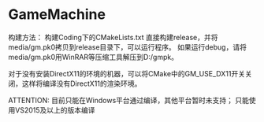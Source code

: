 # GameMachine

构建方法：
构建Coding下的CMakeLists.txt
直接构建release，并将media/gm.pk0拷贝到release目录下，可以运行程序。
如果运行debug，请将media/gm.pk0用WinRAR等压缩工具解压到D:/gmpk。

对于没有安装DirectX11的环境的机器，可以将CMake中的GM_USE_DX11开关关闭，这样将编译没有DirectX11的渲染环境。

ATTENTION:
目前只能在Windows平台通过编译，其他平台暂时未支持；
只能使用VS2015及以上的版本编译